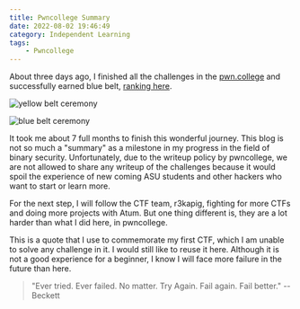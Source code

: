 ```yaml
---
title: Pwncollege Summary
date: 2022-08-02 19:46:49
category: Independent Learning
tags: 
    - Pwncollege
---
```


About three days ago, I finished all the challenges in the [pwn.college](https://pwn.college/) and successfully earned blue belt, [ranking here](https://pwn.college/belts). 

![yellow belt ceremony](assets/yellow_belt.jpg)

![blue belt ceremony](assets/blue_belt.jpg)

It took me about 7 full months to finish this wonderful journey. This blog is not so much a "summary" as a milestone in my progress in the field of binary security. Unfortunately, due to the writeup policy by pwncollege, we are not allowed to share any writeup of the challenges because it would spoil the experience of new coming ASU students and other hackers who want to start or learn more. 

For the next step, I will follow the CTF team, r3kapig, fighting for more CTFs and doing more projects with Atum. But one thing different is, they are a lot harder than what I did here, in pwncollege. 

This is a quote that I use to commemorate my first CTF, which I am unable to solve any challenge in it. I would still like to reuse it here. Although it is not a good experience for a beginner, I know I will face more failure in the future than here.

> "Ever tried. Ever failed. No matter. Try Again. Fail again. Fail better." -- Beckett
